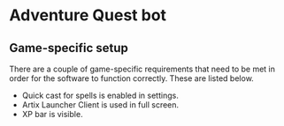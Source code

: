 # Adventure Quest bot

## Game-specific setup
There are a couple of game-specific requirements 
that need to be met in order for the software to 
function correctly. These are listed below.
- Quick cast for spells is enabled in settings.
- Artix Launcher Client is used in full screen.
- XP bar is visible.